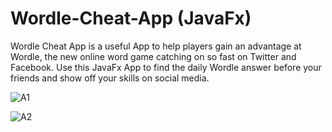 # Wordle-Cheat-App (JavaFx)
Wordle Cheat App is a useful App to help players gain an advantage at Wordle, the new online word game catching on so fast on Twitter and Facebook. Use this JavaFx App to find the daily Wordle answer before your friends and show off your skills on social media.

![A1](https://user-images.githubusercontent.com/98500513/151674338-ce06de27-6a69-4498-9ff6-c2dc8024294c.png)

![A2](https://user-images.githubusercontent.com/98500513/151674342-ac402e31-6086-46d6-8744-d3df56f8a9b2.png)
